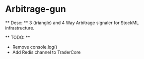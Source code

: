 # Arbitrage-gun
 
** Desc: **
3 (triangle) and 4 Way Arbitrage signaler for StockML infrastructure.

** TODO: **
- Remove console.log()
- Add Redis channel to TraderCore